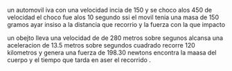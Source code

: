  un automovil iva con una velocidad incia de 150 y se choco alos 450 de velocidad el choco fue alos 10 segundo ssi el movil tenia una masa de 150 gramos ayar insiso a la distancia que recorrio y la fuerza con la que impacto

un obejto lleva una velocidad de de 280 metros sobre segunos alcansa una aceleracion de  13.5 metros sobre segundos cuadrado  recorre  120 kilometros  y genera una fuerza de 198.30 newtons encontra la maasa del cuerpo y el tiempo que tarda en aser el recorrido .
